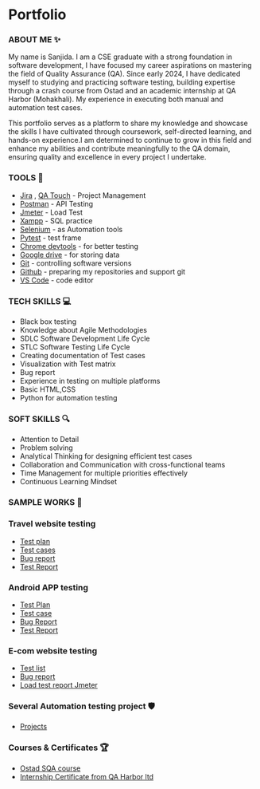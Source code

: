 # Portfolio
### ABOUT ME :sparkles:

My name is Sanjida. I am a CSE graduate with a strong foundation in software development, I have focused my career aspirations on mastering the field of Quality Assurance (QA). Since early 2024, I have dedicated myself to studying and practicing software testing, building expertise through a crash course from Ostad and an academic internship at QA Harbor (Mohakhali). My experience in executing both manual and automation test cases.

This portfolio serves as a platform to share my knowledge and showcase the skills I have cultivated through coursework, self-directed learning, and hands-on experience.I am determined to continue to grow in this field and enhance my abilities and contribute meaningfully to the QA domain, ensuring quality and excellence in every project I undertake.

### TOOLS  🔧

- [Jira](https://www.atlassian.com/pl/software/jira) , [QA Touch](https://sanjida.qatouch.com/v2#/endfreetrial)  - Project Management
- [Postman](https://www.postman.com/) - API Testing
- [Jmeter](https://jmeter.apache.org/) - Load Test
- [Xampp](https://www.apachefriends.org/pl/index.html) - SQL practice
- [Selenium](https://www.selenium.dev/) - as Automation tools
- [Pytest](https://docs.pytest.org/en/stable/) - test frame
- [Chrome devtools](https://developer.chrome.com/docs/devtools/) - for better testing
- [Google drive](https://workspace.google.com/products/drive/) - for storing data
- [Git](https://git-scm.com/) - controlling software versions
- [Github](https://github.com/) - preparing my repositories and support git
- [VS Code](https://code.visualstudio.com/) - code editor

### TECH SKILLS 💻

- Black box testing
- Knowledge about Agile Methodologies
- SDLC Software Development Life Cycle
- STLC Software Testing Life Cycle
- Creating documentation of Test cases 
- Visualization with Test matrix
- Bug report
- Experience in testing on multiple platforms
- Basic HTML,CSS
- Python for automation testing

### SOFT SKILLS 🔍

- Attention to Detail
- Problem solving
- Analytical Thinking for designing efficient test cases
- Collaboration and Communication with cross-functional teams
- Time Management for multiple priorities effectively
- Continuous Learning Mindset
  

### SAMPLE WORKS 📂

### Travel website testing

- [Test plan](https://drive.google.com/file/d/14pI_ahClDtVFnbXtreM9egGTyZRGm0of/view?usp=drive_link)
- [Test cases](https://drive.google.com/file/d/1SaaBF46eOOJr_1tVl9-LnaDaezFUZYcj/view?usp=drive_link)
- [Bug report](https://docs.google.com/spreadsheets/d/1A5nOXdXCToiUcDDvkd-d_7z9OyF8QKyMLcX_WgmOywU/edit?usp=drive_link)
- [Test Report](https://drive.google.com/file/d/1ahg5wIGkzB14rmejn6cgtW4ofBoWSR7u/view?usp=drive_link)

### Android APP testing

- [Test Plan](https://drive.google.com/file/d/1jWuzijhekr9d30aB9kQB-1j6kdUBpI7C/view?usp=drive_link)
- [Test case](https://docs.google.com/spreadsheets/d/19MM4XlyR46IEM3quEcZC6Z-10xKElaCcDith5igisMY/edit?usp=sharing)
- [Bug Report](https://drive.google.com/file/d/1lb65W3yMVflZCP6ING8Kt-jNcYXEVdnq/view?usp=drive_link)
- [Test Report](https://drive.google.com/file/d/1ONPdspxi2qVvvzqKiYGu-nppjOeJMPZG/view?usp=drive_link)

### E-com website testing

- [Test list](https://docs.google.com/spreadsheets/d/1iLvAueBsh6tiT2OeBBeDKFt0J0VwPIjB8UV7hc4-g5s/edit?usp=sharing)
- [Bug report](https://docs.google.com/spreadsheets/d/1C3xZU6yce8xe9tpzQieZO59BL4nvjBxUs1awhwDv7ZI/edit?usp=sharing)
- [Load test report Jmeter](https://drive.google.com/file/d/1hMS6rCpG5K7_jMDIL1qK_4xxYGZyztex/view?usp=drive_link)

### Several Automation testing project 🛡️

- [Projects](https://github.com/SanjidaAk/Software-Testing/tree/main/Selenium-Python)

### Courses & Certificates 🏆
- [Ostad SQA course](https://drive.google.com/file/d/1DqxY0KEflWt7EAT5GCjxXeu0NxERxACz/view)
- [Internship Certificate from QA Harbor ltd](https://drive.google.com/file/d/1D_Mmi1V7qb5ozcg3iJWkJed_PpOfUHj4/view)
